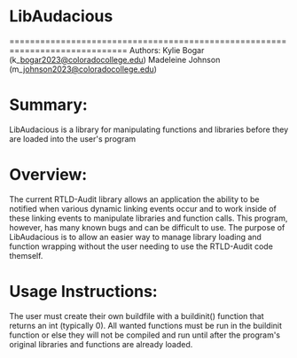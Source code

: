 # LibAudacious

=============================================================================
Authors:              Kylie Bogar (k\_bogar2023@coloradocollege.edu)
                      Madeleine Johnson (m\_johnson2023@coloradocollege.edu)

Summary:
===========

LibAudacious is a library for manipulating functions and libraries before 
they are loaded into the user's program

Overview:
============

The current RTLD-Audit library allows an application the ability to be notified when various dynamic linking events occur and to work inside of these linking events to manipulate libraries and function calls. This program, however, has many known bugs and can be difficult to use. The purpose of LibAudacious is to allow an easier way to manage library loading and function wrapping without the user needing to use the RTLD-Audit code themself.

Usage Instructions:
============

The user must create their own buildfile with a buildinit() function that returns an int (typically 0). All wanted functions must be run in the buildinit function or else they will not be compiled and run until after the program's original libraries and functions are already loaded.  
